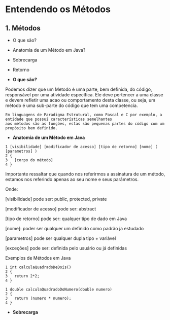 # Entendendo os Métodos

## 1. Métodos

- O que são?
- Anatomia de um Método em Java?
- Sobrecarga
- Retorno




- **O que são?**

Podemos dizer que um Metodo é uma parte, bem definida, do código, responsável por uma atividade específica.
Ele deve pertencer a uma classe e devem refletir uma  acao ou comportamento desta classe, ou seja, um método
é uma sub-parte do código que tem uma competencia.

``` 
Em linguagens de Paradigma Estrutural, como Pascal e C por exemplo, a entidade que possui características semelhantes
aos métodos são as funções, estas são pequenas partes do código com um propósito bem definido.
```

- **Anatomia de um Método em Java**

```
1 [visibilidade] [modificador de acesso] [tipo de retorno] [nome] ( [parametros] )
2 {
3   [corpo do método]
4 }
```
Importante ressaltar que quando nos referirmos a assinatura de um método, estamos nos referindo apenas ao seu nome
e seus parâmetros.

Onde:

[visibilidade] pode ser: public, protected, private

[modificador de acesso] pode ser: abstract

[tipo de retorno] pode ser: qualquer tipo de dado em Java

[nome]: poder ser qualquer um definido como padrão ja estudado

[parametros] pode ser qualquer dupla tipo + variável

[exceções] pode ser: definida pelo usuário ou já definidas

Exemplos de Métodos em Java

```
1 int calculaQuadradoDeDois()
2 {
3   return 2*2;
4 }
```

```
1 double calculaQuadradoDoNumero(double numero)
2 {
3   return (numero * numero);
4 }
```

- **Sobrecarga**    